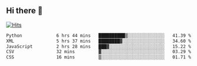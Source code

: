 ## Hi there 👋

<!--
**alihaqberdi/alihaqberdi** is a ✨ _special_ ✨ repository because its `README.md` (this file) appears on your GitHub profile.

Here are some ideas to get you started:

- 🔭 I’m currently working on ...
- 🌱 I’m currently learning ...
- 👯 I’m looking to collaborate on ...
- 🤔 I’m looking for help with ...
- 💬 Ask me about ...
- 📫 How to reach me: ...
- 😄 Pronouns: ...
- ⚡ Fun fact: ...
-->

[![Hits](https://hits.sh/github.com/alihaqberdi.svg)](https://hits.sh/github.com/alihaqberdi/)

<!--START_SECTION:waka-->

```txt
Python             6 hrs 44 mins   ██████████▒░░░░░░░░░░░░░░   41.39 %
XML                5 hrs 37 mins   ████████▓░░░░░░░░░░░░░░░░   34.60 %
JavaScript         2 hrs 28 mins   ███▓░░░░░░░░░░░░░░░░░░░░░   15.22 %
CSV                32 mins         ▓░░░░░░░░░░░░░░░░░░░░░░░░   03.29 %
CSS                16 mins         ▒░░░░░░░░░░░░░░░░░░░░░░░░   01.71 %
```

<!--END_SECTION:waka-->
